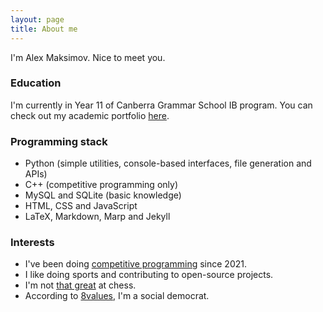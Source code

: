 ```yaml
---
layout: page
title: About me
---
```


I'm Alex Maksimov. Nice to meet you.

### Education

I'm currently in Year 11 of Canberra Grammar School IB program. You can check out my academic portfolio [here](https://asmaksimov2007.github.io/portfolio-alex).

### Programming stack

- Python (simple utilities, console-based interfaces, file generation and APIs)
- C++ (competitive programming only)
- MySQL and SQLite (basic knowledge)
- HTML, CSS and JavaScript
- LaTeX, Markdown, Marp and Jekyll

### Interests

- I've been doing [competitive programming](https://codeforces.com/profile/ad_red) since 2021.
- I like doing sports and contributing to open-source projects.
- I'm not [that great](https://lichess.org/@/alex_maksimov) at chess.
- According to [8values](https://8values.github.io), I'm a social democrat.
